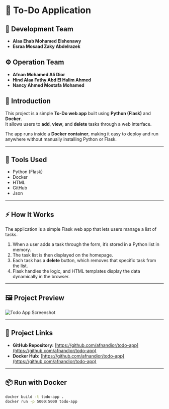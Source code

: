   
# 📝 To-Do Application

## 👥 Development Team
- **Alaa Ehab Mohamed Elshenawy**  
- **Esraa Mosaad Zaky Abdelrazek**

## ⚙️ Operation Team
- **Afnan Mohamed Ali Dior**  
- **Hind Alaa Fathy Abd El Halim Ahmed**  
- **Nancy Ahmed Mostafa Mohamed**
  
## 🚀 Introduction
This project is a simple **To-Do web app** built using **Python (Flask)** and **Docker**.  
It allows users to **add**, **view**, and **delete** tasks through a web interface.  

The app runs inside a **Docker container**, making it easy to deploy and run anywhere without manually installing Python or Flask.

---

## 🧰 Tools Used
- Python (Flask)
- Docker
- HTML
- GitHub
- Json

---

## ⚡ How It Works
The application is a simple Flask web app that lets users manage a list of tasks.

1. When a user adds a task through the form, it’s stored in a Python list in memory.  
2. The task list is then displayed on the homepage.  
3. Each task has a **delete** button, which removes that specific task from the list.  
4. Flask handles the logic, and HTML templates display the data dynamically in the browser.

---

## 🖼️ Project Preview
![Todo App Screenshot](https://github.com/afnandior/todo-app/blob/main/picture.jpg?raw=true)


---

## 🔗 Project Links
- **GitHub Repository:** [https://github.com/afnandior/todo-app](https://github.com/afnandior/todo-app)  
- **Docker Hub:** [https://github.com/afnandior/todo-app](https://github.com/afnandior/todo-app)

---

## 📦 Run with Docker
```bash
docker build -t todo-app .
docker run -p 5000:5000 todo-app
